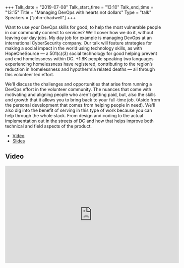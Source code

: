 +++
Talk_date = "2019-07-08"
Talk_start_time = "13:10"
Talk_end_time = "13:15"
Title = "Managing DevOps with hearts not dollars"
Type = "talk"
Speakers = ["john-chadwell"]
+++

Want to use your DevOps skills for good, to help the most vulnerable people in our community connect to services? We’ll cover how we do it, without leaving our day jobs. My day job for example is managing DevOps at an international CyberSecurity company. Our talk will feature strategies for making a social impact in the world using technology skills, as with HopeOneSource — a 501(c)(3) social technology for good helping prevent and end homelessness within DC. +1.8K people speaking two languages experiencing homelessness have registered, contributing to the region’s reduction in homelessness and hypothermia related deaths — all through this volunteer led effort.

We'll discuss the challenges and opportunities that arise from running a DevOps effort in the volunteer community. The nuances that come with motivating and aligning people who aren't getting paid, but, also the skills and growth that it allows you to bring back to your full-time job. (Aside from the personal development that comes from helping people in need). We'll also dig into the benefit of serving in this type of work because you can help through the whole stack. From design and coding to the actual implementation out in the streets of DC and how that helps improve both technical and field aspects of the product.

* [Video](https://youtu.be/pkdgNkoqSF8)
* [Slides](https://drive.google.com/file/d/1i_OAT9wiFZ54FTPIFJsntn82paJXPmfJ/view?usp=sharing)

## Video

<iframe width="560" height="315" src="https://www.youtube.com/embed/pkdgNkoqSF8" frameborder="0" allow="accelerometer; autoplay; encrypted-media; gyroscope; picture-in-picture" allowfullscreen></iframe>